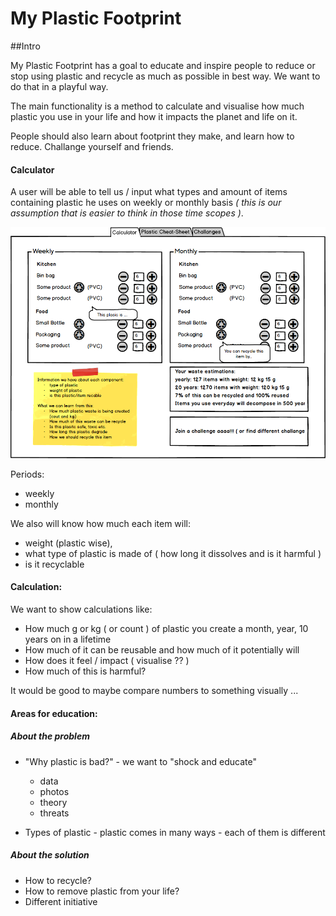 # My Plastic Footprint

##Intro 

My Plastic Footprint has a goal to educate and inspire people to reduce or stop using plastic and recycle as much as possible in best way. We want to do that in a playful way.

The main functionality is a method to calculate and visualise how much plastic you use in your life and how it impacts the planet and life on it. 

People should also learn about footprint they make, and learn how to reduce. Challange yourself and friends. 

#### Calculator

A user will be able to tell us / input what types and amount of items containing plastic he uses on weekly or monthly basis _( this is our assumption that is easier to think in those time scopes )_. 

![mock1](./assets/calc_mock_1.png)

Periods:

- weekly
- monthly

We also will know how much each item will:

- weight (plastic wise), 
- what type of plastic is made of ( how long it dissolves and is it harmful )
- is it recyclable

#### Calculation: 

We want to show calculations like: 
- How much g or kg ( or count ) of plastic you create a month, year, 10 years on in a lifetime
- How much of it can be reusable and how much of it potentially will
- How does it feel / impact ( visualise ?? )
- How much of this is harmful?   

It would be good to maybe compare numbers to something visually ...


#### Areas for education: 

##### About the problem
- "Why plastic is bad?" - we want to "shock and educate"
    -  data
    -  photos
    -  theory
    -  threats
    
- Types of plastic - plastic comes in many ways - each of them is different

##### About the solution
- How to recycle? 
- How to remove plastic from your life? 
- Different initiative